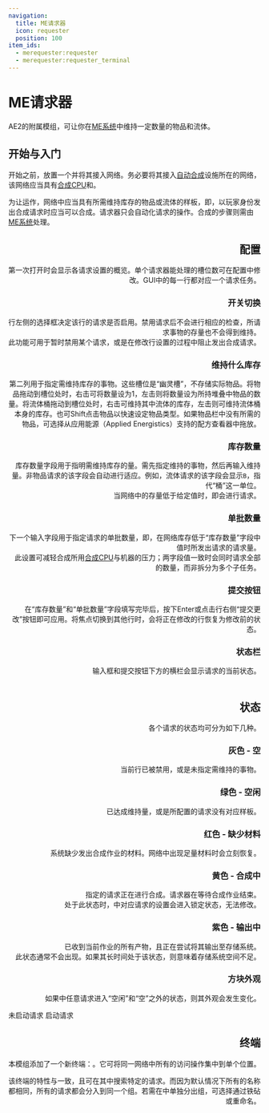 ```yaml
---
navigation:
  title: ME请求器
  icon: requester
  position: 100
item_ids:
  - merequester:requester
  - merequester:requester_terminal
---
```


# ME请求器

<Row>
  <ItemImage id="requester" scale="3"/>
  <ItemImage id="requester_terminal" scale="3"/>
</Row>

AE2的附属模组，可让你在[ME系统](ae2:getting-started.md#你的第一个ME系统)中维持一定数量的物品和流体。
<br/>

## 开始与入门

开始之前，放置一个<ItemLink id="requester"/>并将其接入网络。务必要将其接入[自动合成](ae2:ae2-mechanics/autocrafting.md)设施所在的网络，该网络应当具有[合成CPU](ae2:ae2-mechanics/autocrafting.md#合成CPU)和<ItemLink id="ae2:pattern_provider"/>。

<RecipeFor id="requester"/>

为让<ItemLink id="requester"/>运作，网络中应当具有所需维持库存的物品或流体的样板，即，以玩家身份发出合成请求时应当可以合成。请求器只会自动化请求的操作。合成的步骤则需由[ME系统](ae2:getting-started.md#你的第一个ME系统)处理。
<br/>

<FloatingImage src="assets/gui.png" align="right"/>

## 配置

第一次打开<ItemLink id="requester"/>时会显示各请求设置的概览。单个请求器能处理的槽位数可在配置中修改。GUI中的每一行都对应一个请求任务。
<br/>

### 开关切换

行左侧的选择框决定该行的请求是否启用。禁用请求后不会进行相应的检查，所请求事物的存量也不会得到维持。<br/>
此功能可用于暂时禁用某个请求，或是在修改行设置的过程中阻止<ItemLink id="requester"/>发出合成请求。
<br/>

### 维持什么库存

第二列用于指定需维持库存的事物。这些槽位是“幽灵槽”，不存储实际物品。将物品拖动到槽位处时，右击可将数量设为1，左击则将数量设为所持堆叠中物品的数量。将流体桶拖动到槽位处时，右击可维持其中流体的库存，左击则可维持流体桶本身的库存。也可Shift点击物品以快速设定物品类型。如果物品栏中没有所需的物品，可选择从应用能源（Applied Energistics）支持的配方查看器中拖放。
<br/>

### 库存数量

库存数量字段用于指明需维持库存的量。需先指定维持的事物，然后再输入维持量。非物品请求的该字段会自动进行适应。例如，流体请求的该字段会显示`B`，指代“桶”这一单位。<br/>
当网络中的存量低于给定值时，<ItemLink id="requester"/>即会进行请求。
<br/>

### 单批数量

下一个输入字段用于指定请求的单批数量，即，在网络库存低于“库存数量”字段中值时所发出请求的请求量。<br/>
此设置可减轻合成所用[合成CPU](ae2:ae2-mechanics/autocrafting.md#合成CPU)与机器的压力；两字段值一致时会同时请求全部的数量，而非拆分为多个子任务。
<br/>

### 提交按钮

在“库存数量”和“单批数量”字段填写完毕后，按下Enter或点击行右侧“提交更改”按钮即可应用。将焦点切换到其他行时，会将正在修改的行恢复为修改前的状态。
<br/>

### 状态栏

输入框和提交按钮下方的横栏会显示请求的当前状态。
<br clear="all" />
<br/>

## 状态

各个请求的状态均可分为如下几种。
<br/>

### 灰色 - 空

当前行已被禁用，或是未指定需维持的事物。
<br/>

### 绿色 - 空闲

已达成维持量，或是所配置的请求没有对应样板。
<br/>

### 红色 - 缺少材料

系统缺少发出合成作业的材料。网络中出现足量材料时会立刻恢复。
<br/>

### 黄色 - 合成中

指定的请求正在进行合成。请求器在等待合成作业结束。<br/>
处于此状态时，<ItemLink id="requester"/>中对应请求的设置会进入锁定状态，无法修改。
<br/>

### 紫色 - 输出中

<ItemLink id="requester"/>已收到当前作业的所有产物，且正在尝试将其输出至存储系统。<br/>
此状态通常不会出现。如果其长时间处于该状态，则意味着存储系统空间不足。
<br/>

### 方块外观

如果<ItemLink id="requester"/>中任意请求进入“空闲”和“空”之外的状态，则其外观会发生变化。

<Row>
  <Column>
    未启动请求
    <BlockImage id="requester" scale="3" p:active="false"/>
  </Column>
  <Column>
    启动请求
    <BlockImage id="requester" scale="3" p:active="true"/>
  </Column>
</Row>
<br/>

## 终端

本模组添加了一个新终端：<ItemLink id="requester_terminal"/>。它可将同一网络中所有<ItemLink id="requester"/>的访问操作集中到单个位置。

该终端的特性与<ItemLink id="ae2:pattern_access_terminal"/>一致，且可在其中搜索特定的请求。而因为默认情况下所有<ItemLink id="requester"/>的名称都相同，所有的请求都会分入到同一个组。若需在<ItemLink id="requester_terminal"/>中单独分出<ItemLink id="requester"/>组，可选择通过铁砧或<ItemLink id="ae2:name_press"/>重命名。
